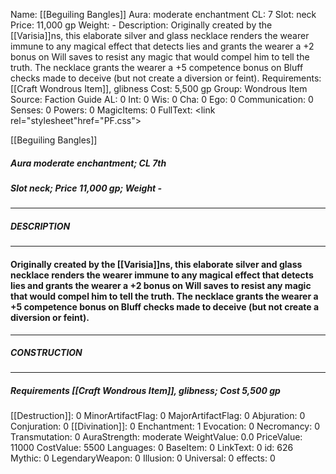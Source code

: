 Name: [[Beguiling Bangles]]
Aura: moderate enchantment
CL: 7
Slot: neck
Price: 11,000 gp
Weight: -
Description: Originally created by the [[Varisia]]ns, this elaborate silver and glass necklace renders the wearer immune to any magical effect that detects lies and grants the wearer a +2 bonus on Will saves to resist any magic that would compel him to tell the truth. The necklace grants the wearer a +5 competence bonus on Bluff checks made to deceive (but not create a diversion or feint).
Requirements: [[Craft Wondrous Item]], glibness
Cost: 5,500 gp
Group: Wondrous Item
Source: Faction Guide
AL: 0
Int: 0
Wis: 0
Cha: 0
Ego: 0
Communication: 0
Senses: 0
Powers: 0
MagicItems: 0
FullText: <link rel="stylesheet"href="PF.css"><div class="heading"><p class="alignleft">[[Beguiling Bangles]]</p><div style="clear: both;"></div></div><div><h5><b>Aura </b>moderate enchantment; <b>CL </b>7th</h5><h5><b>Slot </b>neck; <b>Price </b>11,000 gp; <b>Weight </b>-</h5></div><hr/><div><h5><b>DESCRIPTION</b></h5></div><hr/><div><h4><p>Originally created by the [[Varisia]]ns, this elaborate silver and glass necklace renders the wearer immune to any magical effect that detects lies and grants the wearer a +2 bonus on Will saves to resist any magic that would compel him to tell the truth. The necklace grants the wearer a +5 competence bonus on Bluff checks made to deceive (but not create a diversion or feint).</p></h4></div><hr/><div><h5><b>CONSTRUCTION</b></h5></div><hr/><div><h5><b>Requirements </b>[[Craft Wondrous Item]], <i>glibness</i>; <b>Cost </b>5,500 gp</h5></div>
[[Destruction]]: 0
MinorArtifactFlag: 0
MajorArtifactFlag: 0
Abjuration: 0
Conjuration: 0
[[Divination]]: 0
Enchantment: 1
Evocation: 0
Necromancy: 0
Transmutation: 0
AuraStrength: moderate
WeightValue: 0.0
PriceValue: 11000
CostValue: 5500
Languages: 0
BaseItem: 0
LinkText: 0
id: 626
Mythic: 0
LegendaryWeapon: 0
Illusion: 0
Universal: 0
effects: 0
